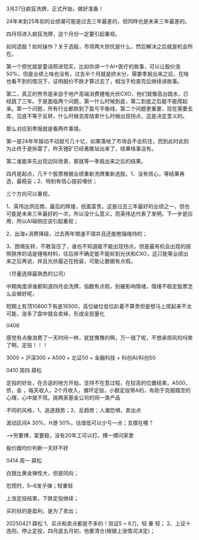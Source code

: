 3月27日疯狂洗牌，正式开始，做好准备！

24年末到25年初的业绩潮可能是过去三年最差的，但同样也是未来三年最差的。

四月将进入疯狂洗牌，这个月份一定要引起重视。

如何选股？如何操作？关于选股，市场两大担忧是什么，然后解决之后就是机会所在。

第一个担忧就是童话照进现实，比如你讲一个AI+医疗的故事，可以让股价涨50%，但是业绩上啥也没有，过去半个月就是挤水分，需要季报出来之后，在啥也看不到的情况下，证明股价不跌才算过去了，相当于检查完后继续讲故事。

第二，真正的熊市是来自于地产高端消费锂电光伏CXO，他们就像高台跳水，已经跳了三年。于是面临两个问题，第一什么时候到底，第二到底之后能不能爬起来。第一个问题，所有行业都跌到了盈亏平衡线，第二个问题更重要，现在需要去库，见底不等于反转，什么时候去库结束什么时候出现拐点，这是决定意义的。

那么对应到季报就是看两件事情。

第一是24年年报动不动就亏几十亿，如果落地了市场会不会抗住，而到此时此刻为止终于是拆雷了，昨天锂矿已经勇敢站出来了，结果啥事没有。

第二谁能率先出现边际改善，那就等一季报出来之后的结果。

四月是起点，几千个股票根据业绩重新洗牌重新选股。1、没有信心，等结果再选，最稳妥；2、特别有信心提前埋伏；

三个方向可以重视，

1、英伟达供应商，最后的辉煌，纸面富贵，这是过去三年最好的业绩之一，但也可能是未来三年最好的一次，所以没什么意义，而英伟达代表了发明，下一步是应用，所以AI端侧应该引起重视；

2、出海+消费降级，过去两年增速不错并且还能勉强维持的；

3、困境反转，不敢盲压了，谁也不知道能不能出现拐点，但是最有机会出现的按照排序的话是锂电材料，往后排不确定能不能轮到光伏和CXO，这只能等业绩出来之后再说，并且光伏最近在抢装，可能让数据有点假。

（尽量选择最熟悉的公司）

中期角度讲谁都知道四月会洗牌，指数有点假，别被影响情绪，情绪不稳定股票怎么会做好呢，

短期上有顶10800下有底16500，高位破位低位趴着不算贵但是想马上爬起来不太可能，涨多了盘中就会卖掉，形成全民量化

0408

感觉有点像浪费了一天时间一样，犹犹豫豫的啊，万一错了呢，不想承担风险吗笑了啊。定投！！！

3000 = 沪深300 + A500 + 北证50 + 金融科技 + 科创AI/科创50



0410 周四 薛松

定投的好处，在合适的地方开始，坚持不在意过程，在较高的位置结束，A500，债，金 ，每天收入，2个月收入，循环定投，小额定投带A的，有助于克服踏空的心理，心中就不慌。挑两家基金公司的同一类产品

不同的风格，1、追逐趋势；2、反趋势；人潮恐惧，卖出点

波动区间A 30%，H港 50%，估值低可以少亏一点；支撑在哪？

——>穷要博，富要稳，没有20年工可以打。搏一搏问家里

股价跟均价判断一天好不好

0414 周一 薛松

白银比黄金弹性大，但是同向；

恐慌时，5~6发子弹；轻重轻

上涨定投结束，下跌定投继续；

买的目的是盈利，是为了卖出；

20250421 薛松
1、买点和卖点都是不多的！验证5 ~ 6刀，轻 重 轻；
2、上证十连阳，停止定投，四月底五月初，他要清仓(根据上涨情况决定)；

